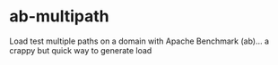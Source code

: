 ab-multipath
============

Load test multiple paths on a domain with Apache Benchmark (ab)... a crappy but quick way to generate load
